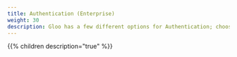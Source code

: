 ```yaml
---
title: Authentication (Enterprise)
weight: 30
description: Gloo has a few different options for Authentication; choose the one that best suits your use case.
---
```


{{% children description="true" %}}